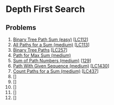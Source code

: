 # Depth First Search

## Problems

1. [Binary Tree Path Sum (easy)]()
[[LC112](https://leetcode.com/problems/path-sum/)]
1. [All Paths for a Sum (medium)]()
[[LC113](https://leetcode.com/problems/path-sum-ii/)]
1. [Binary Tree Paths]()
[[LC257](https://leetcode.com/problems/binary-tree-paths/)]
1. [Path for Max Sum (medium)]()
1. [Sum of Path Numbers (medium)]()
[[129](https://leetcode.com/problems/sum-root-to-leaf-numbers/)]
1. [Path With Given Sequence (medium)]()
[[LC1430](https://leetcode.com/problems/check-if-a-string-is-a-valid-sequence-from-root-to-leaves-path-in-a-binary-tree/)]
1. [Count Paths for a Sum (medium)]()
[[LC437](https://leetcode.com/problems/path-sum-iii/)]
1. []()
[[]()]
1. []()
[[]()]
1. []()
[[]()]
1. []()
[[]()]
1. []()
[[]()]
